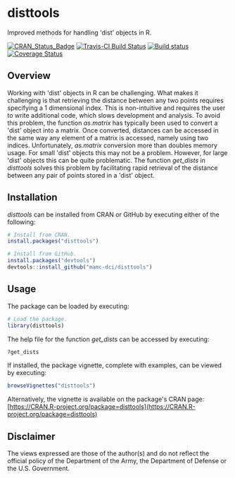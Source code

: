# disttools
Improved methods for handling 'dist' objects in R.


[![CRAN_Status_Badge](http://www.r-pkg.org/badges/version/disttools)](https://cran.r-project.org/package=disttools)
[![Travis-CI Build Status](https://travis-ci.org/MAMC-DCI/disttools.svg?branch=master)](https://travis-ci.org/MAMC-DCI/disttools#)
[![Build status](https://ci.appveyor.com/api/projects/status/xndap91f50c5ou63?svg=true)](https://ci.appveyor.com/project/mamcdci/disttools)
[![Coverage Status](https://img.shields.io/codecov/c/github/mamc-dci/disttools/master.svg)](https://codecov.io/github/mamc-dci/disttools?branch=master)


## Overview
Working with 'dist' objects in R can be challenging. What makes it challenging is that retrieving the distance between any two points requires specifying a 1 dimensional index. This is non-intuitive and requires the user to write additional code, which slows development and analysis. To avoid this problem, the function *as.matrix* has typically been used to convert a 'dist' object into a matrix. Once converted, distances can be accessed in the same way any element of a matrix is accessed, namely using two indices. Unfortunately, *as.matrix* conversion more than doubles memory usage. For small 'dist' objects this may not be a problem. However, for large 'dist' objects this can be quite problematic. The function *get_dists* in *disttools* solves this problem by facilitating rapid retrieval of the distance between any pair of points stored in a 'dist' object.


## Installation
*disttools* can be installed from CRAN or GitHub by executing either of the following:
```r
# Install from CRAN.
install.packages("disttools")
```


```r
# Install from GitHub.
install.packages("devtools")
devtools::install_github("mamc-dci/disttools")
```


## Usage
The package can be loaded by executing:
```r
# Load the package.
library(disttools)
```


The help file for the function *get_dists* can be accessed by executing:
```r
?get_dists
```


If installed, the package vignette, complete with examples, can be viewed by executing:
```r
browseVignettes("disttools")
```


Alternatively, the vignette is available on the package's CRAN page: [https://CRAN.R-project.org/package=disttools](https://CRAN.R-project.org/package=disttools)


## Disclaimer
The views expressed are those of the author(s) and do not reflect the official policy of the Department of the Army, the Department of Defense or the U.S. Government.
